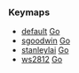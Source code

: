 ### Keymaps

* [default](keymaps/default/) <a href="keymaps/default">Go</a>
* [sgoodwin](keymaps/sgoodwin/) <a href="keymaps/sgoodwin">Go</a>
* [stanleylai](keymaps/stanleylai/) <a href="keymaps/stanleylai">Go</a>
* [ws2812](keymaps/ws2812/) <a href="keymaps/ws2812">Go</a>
